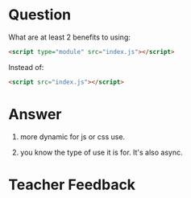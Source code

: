 # Question

What are at least 2 benefits to using:

```html
<script type="module" src="index.js"></script>
```

Instead of:

```html
<script src="index.js"></script>
```

# Answer
1. more dynamic for js or css use.

2. you know the type of use  it is for. It's also async.


# Teacher Feedback